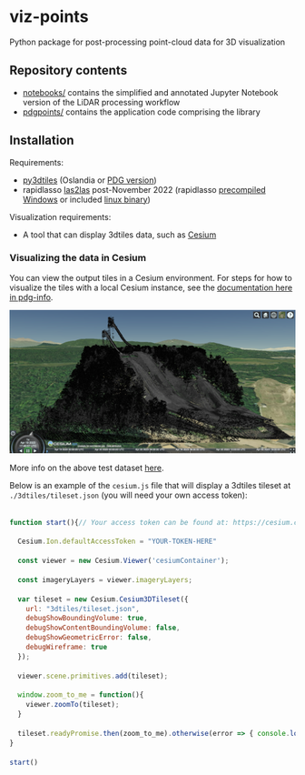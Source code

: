 # viz-points
Python package for post-processing point-cloud data for 3D visualization

## Repository contents

- [notebooks/](notebooks/) contains the simplified and annotated Jupyter Notebook version of the LiDAR processing workflow
- [pdgpoints/](pdgpoints/) contains the application code comprising the library

## Installation

Requirements:
- [py3dtiles](https://gitlab.com/oslandia/py3dtiles) (Oslandia or [PDG version](https://github.com/PermafrostDiscoveryGateway/py3dtiles))
- rapidlasso [las2las](https://rapidlasso.com/lastools/las2las/) post-November 2022 (rapidlasso [precompiled Windows](https://github.com/LAStools/LAStools/blob/master/README.md#links) or included [linux binary](https://rapidlasso.de/release-of-lastoolslinux/))

Visualization requirements:
- A tool that can display 3dtiles data, such as [Cesium](https://cesium.com)

### Visualizing the data in Cesium

You can view the output tiles in a Cesium environment. For steps for how to visualize the tiles with a local Cesium instance, see the [documentation here in pdg-info](https://github.com/julietcohen/pdg-info/blob/main/05_displaying-the-tiles.md#option-1-run-cesium-locally).

![Test dataset](pdgpoints/testdata/lp.png)

More info on the above test dataset [here](pdgpoints/testdata/README.md).

Below is an example of the `cesium.js` file that will display a 3dtiles tileset at `./3dtiles/tileset.json` (you will need your own access token):


```javascript

function start(){// Your access token can be found at: https://cesium.com/ion/tokens.

  Cesium.Ion.defaultAccessToken = "YOUR-TOKEN-HERE"

  const viewer = new Cesium.Viewer('cesiumContainer');

  const imageryLayers = viewer.imageryLayers;

  var tileset = new Cesium.Cesium3DTileset({
    url: "3dtiles/tileset.json",
    debugShowBoundingVolume: true,
    debugShowContentBoundingVolume: false,
    debugShowGeometricError: false,
    debugWireframe: true
  });

  viewer.scene.primitives.add(tileset);

  window.zoom_to_me = function(){
    viewer.zoomTo(tileset);
  }

  tileset.readyPromise.then(zoom_to_me).otherwise(error => { console.log(error) });
}

start()
```